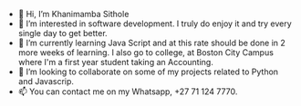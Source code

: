 - 👋 Hi, I’m Khanimamba Sithole
- 👀 I’m interested in software development. I truly do enjoy it and try every single day to get better.
- 🌱 I’m currently learning Java Script and at this rate should be done in 2 more weeks of learning. I also go to college, at Boston City Campus where I'm a first year student taking
      an Accounting.
- 💞️ I’m looking to collaborate on some of my projects related to Python and Javascrip.
- 📫 You can contact me on my Whatsapp, +27 71 124 7770.

<!---
KhaniCS/KhaniCS is a ✨ special ✨ repository because its `README.md` (this file) appears on your GitHub profile.
You can click the Preview link to take a look at your changes.
--->
